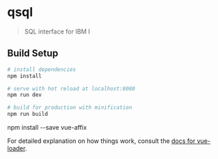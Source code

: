 # qsql

> SQL interface  for IBM I

## Build Setup

``` bash
# install dependencies
npm install

# serve with hot reload at localhost:8080
npm run dev

# build for production with minification
npm run build
```

npm install --save vue-affix

For detailed explanation on how things work, consult the [docs for vue-loader](http://vuejs.github.io/vue-loader).
